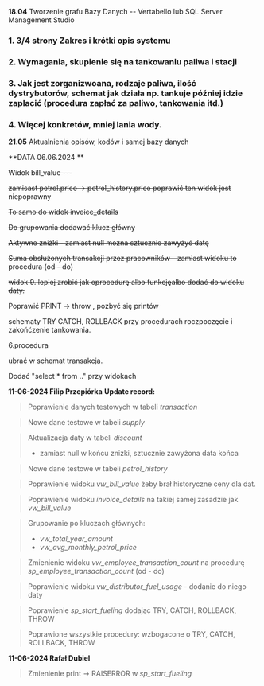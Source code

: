 **18.04**
Tworzenie grafu Bazy Danych 
-- Vertabello lub SQL Server Management Studio

### 1. 3/4 strony Zakres i krótki opis systemu 
### 2. Wymagania, skupienie się na tankowaniu paliwa i stacji
### 3. Jak jest zorganizwoana, rodzaje paliwa, ilość dystrybutorów, schemat jak działa np. tankuje później idzie zaplacić (procedura zapłać za paliwo, tankowania itd.)
### 4. Więcej konkretów, mniej lania wody.
**21.05**
Aktualnienia opisów, kodów i samej bazy danych


**DATA 06.06.2024 **

<s>Widok bill_value ---

zamisast petrol.price -> petrol_history.price
poprawić ten widok jest niepoprawny</s>

<s>To samo do widok invoice_details</s>

<s>Do grupowania dodawać klucz główny</s>

<s>Aktywne zniżki - zamiast null można sztucznie zawyżyć datę</s>

<s>Suma obsłużonych transakcji przez pracowników - zamiast widoku to procedura (od - do)</s>

<s>widok 9. lepiej zrobić jak oprocedurę albo funkcjęalbo dodać do widoku daty.</s>

Poprawić PRINT -> throw , pozbyć się printów

schematy TRY CATCH,
ROLLBACK
przy procedurach roczpoczęcie i zakońćzenie tankowania.

6.procedura

ubrać w schemat transakcja.



Dodać "select * from .." przy widokach


**11-06-2024 Filip Przepiórka**
**Update record:**

>Poprawienie danych testowych w tabeli *transaction*

>Nowe dane testowe w tabeli *supply*

>Aktualizacja daty w tabeli *discount*
  >- zamiast null w końcu zniżki, sztucznie zawyżona data końca
    
>Nowe dane testowe w tabeli  *petrol_history*

>Poprawienie widoku *vw_bill_value* żeby brał historyczne ceny dla dat.

>Poprawienie widoku *invoice_details* na takiej samej zasadzie jak *vw_bill_value*

>Grupowanie po kluczach głównych:
  >- *vw_total_year_amount*
  >- *vw_avg_monthly_petrol_price*

>Zmienienie widoku *vw_employee_transaction_count* na procedurę *sp_employee_transaction_count* (od - do)

>Poprawienie widoku *vw_distributor_fuel_usage* - dodanie do niego daty

>Poprawienie *sp_start_fueling* dodając TRY, CATCH, ROLLBACK, THROW

>Poprawione wszystkie procedury: wzbogacone o TRY, CATCH, ROLLBACK, THROW

**11-06-2024 Rafał Dubiel**
>Zmienienie print -> RAISERROR w *sp_start_fueling*
